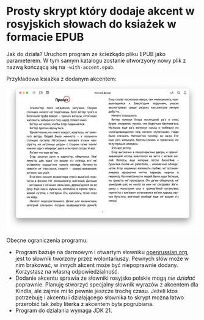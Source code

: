 # Prosty skrypt który dodaje akcent w rosyjskich słowach do ksiażek w formacie EPUB

Jak do działa? Uruchom program ze ścieżkądo pliku EPUB jako parameterem.
W tym samym katalogu zostanie utworzyony nowy plik z nazwą kończącą się na `-with-accent.epub`.

Przykładowa ksiażka z dodanym akcentem:
![screen 1](./docs/screen1.png)

Obecne ograniczenia programu:

- Program bazuje na darmowym i otwartym słowniku [openrussian.org](https://openrussian.org),
 jest to słownik tworzony przez wolontariuszy. Pewnych słów może w nim brakować, w innych akcent może być
 niepoprawnie dodany. Korzystasz na własną odpowiedzialność.
- Dodanie akcentu sprawia że słowniki rosyjsko polskie mogą _nie działać_ poprawnie. 
 Planuję stworzyć specjalny słownik wyrazów z akcentem dla Kindla, ale zajmie mi to pewnie jeszcze trochę czasu.
 Jeżeli ktos potrzebuję i akcentu i działającego słownika to skrypt można łatwo przerobić tak żeby
 literka z akcentem była pogrubiana.
- Program do działania wymaga JDK 21.